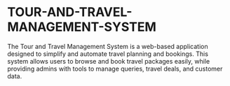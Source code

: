# TOUR-AND-TRAVEL-MANAGEMENT-SYSTEM
The Tour and Travel Management System is a web-based application designed to simplify and automate travel planning and bookings. This system allows users to browse and book travel packages easily, while providing admins with tools to manage queries, travel deals, and customer data.
